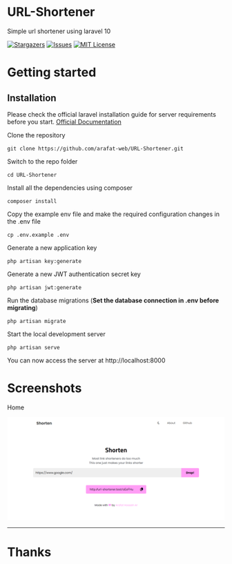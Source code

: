 # URL-Shortener
 Simple url shortener using laravel 10

[![Stargazers](https://img.shields.io/github/stars/arafat-web/URL-Shortener?style=for-the-badge)](https://github.com/arafat-web/URL-Shortener/stargazers)
[![Issues](https://img.shields.io/github/issues/arafat-web/URL-Shortener?style=for-the-badge)](https://github.com/arafat-web/URL-Shortener)
[![MIT License](https://img.shields.io/github/license/arafat-web/URL-Shortener?style=for-the-badge)](https://github.com/arafat-web/URL-Shortener/issues)



# Getting started

## Installation

Please check the official laravel installation guide for server requirements before you start. [Official Documentation](https://laravel.com/docs/9.x)

Clone the repository

    git clone https://github.com/arafat-web/URL-Shortener.git

Switch to the repo folder

    cd URL-Shortener

Install all the dependencies using composer

    composer install

Copy the example env file and make the required configuration changes in the .env file
 
    cp .env.example .env

Generate a new application key

    php artisan key:generate

Generate a new JWT authentication secret key

    php artisan jwt:generate

Run the database migrations (**Set the database connection in .env before migrating**)

    php artisan migrate

Start the local development server

    php artisan serve

You can now access the server at http://localhost:8000

# Screenshots

Home

 ![alt](public/Screenshot.png)



 <hr>

 # Thanks
